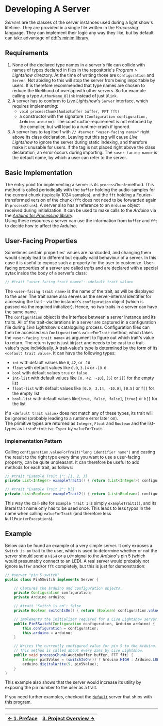 # Developing A Server

*Server*s are the classes of the server instances used during a light show's lifetime. They are provided in a single file written in the _Processing_ language. They can implement their logic any way they like, but by default can take advantage of [ddf's minim library](https://github.com/ddf/Minim).

## Requirements

1. None of the declared type names in a server's file can collide with names of types declared in files in the repositorie's _Program > Lightshow_ directory. At the time of writing those are `Configuration` and `Server`. Not abiding to this will stop the server from being importable by users. If is therefore recommended that type names are chosen to reduce the likelihood of overlap with other servers. So for example calling a type `AuthorName_Blink` instead of just `Blink`.
2. A server has to conform to _Live Lightshow_'s `Server` interface, which requires implementing:
	* `void processChunk(AudioBuffer buffer, FFT fft)`
	* a constructor with the signature `(Configuration configuration, Arduino arduino)`. The constructor-requirement is not enforced by the compiler, but will lead to a runtime-crash if ignored.
3. A server has to tag itself with `// #server "<user-facing name>"` right above its class declaration. Leaving out this tag will cause _Live Lightshow_ to ignore the server during static indexing, and therefore make it unusable for users. If the tag is not placed right above the class declaration, an error occurs during importing. The `<user-facing name>` is the default name, by which a user can refer to the server.

## Basic Implementation

The entry point for implementing a server is its `processChunk`-method. This method is called periodically with the `buffer` holding the audio-samples for the current chunk (typically 1024 samples), and the `fft` holding a Fourier-transformed version of the chunk (`fft` does not need to be forwarded again in `processChunk`). A server also has a reference to an `Arduino` object received during initialization. It can be used to make calls to the _Arduino_ via the [_Arduino_ for _Processing_ library](https://playground.arduino.cc/Interfacing/Processing/).  
Using these resources a server can use the information from `buffer` and `fft` to decide how to affect the _Arduino_.

## User-Facing Properties

Sometimes certain properties' values are hardcoded, and changing them would simply lead to different but equally valid behaviour of a server. In this case it is useful to expose such a property for the user to customize. User-facing properties of a server are called _traits_ and are declared with a special sytax inside the body of a server's class:

```java
// #trait "<user-facing trait name>": <default trait value>
```

The `<user-facing trait name>` is the name of the trait, as will be displayed to the user. The trait name also serves as the server-internal identifier for accessing the trait - via the instance's `configuration` object (which is passed via the required initializer). Hence, no two traits in a server can have the same name.  
The `configuration` object is the interface between a server instance and its traits. All of the trait-declarations in a server are captured in a configuration file during _Live Lightshow_'s cataloguing process. Configuration files can then be accessed via `Configuration`'s `valueForTrait` method, which takes the `<user-facing trait name>` as argument to figure out which trait's value to return. The return type is just `Object` and needs to be cast to a trait-value's type individually. A trait-value's type is determined by the form of its `<default trait value>`. It can have the following types:

* `int` with default values like `0`, `42`, or `-10`
* `float` with default values like `0.0`, `3.14` or `-10.0`
* `bool`	with default values `true` or `false`
* `int-list` with default values like `[0, 42, -10]`, `[5]` or `i[]` for the empty list
*  `float-list` with default values like `[0.0, 3.14, -10.0]`, `[0.5]` or `f[]` for the empty list
* `bool-list` with default values like`[true, false, false]`, `[true]` or `b[]` for the list

If a `<default trait value>` does not match any of these types, its trait will be ignored (probably leading to a runtime error later on).  
The primitive types are returned as `Integer`, `Float` and `Boolean` and the list-types as `List<Primitive Type>` by `valueForTrait`.

### Implementation Pattern

Calling `configuration.valueForTrait("long identifier name")` and casting the result to the right type every time you want to use a user-facing property, can be quite unpleasant. It can therefore be useful to add methods for each trait, as follows:

```java
// #trait "Example Trait 1": [1, 2, 3]
private List<Integer> exampleTrait1() { return (List<Integer>) configuration.valueForTrait("Example Trait 1"); }

// #trait "Example Trait 2": b[]
private List<Boolean> exampleTrait2() { return (List<Boolean>) configuration.valueForTrait("Example Trait 2"); }
```

This way the call-site for `Example Trait 1` is simply `exampleTrait1()`, and its literal trait name only has to be used once. This leads to less typos in the name when calling `valueForTrait` (and therefore less `NullPointerException`s).

## Example

Below can be found an example of a very simple server. It only exposes a `Switch is on` trait to the user, which is used to determine whether or not the server should send a `HIGH` or a `LOW` signal to the _Arduino_'s pin 5 (which would presumably connect to an LED). A real server would probably not ignore `buffer` and/or `fft` completely, but this is just for demonstration:

```java
// #server "pin 5 switch"
public class Pin5Switch implements Server {

	// Captures the arduino and configuration objects.
	private Configuration configuration;
	private Arduino arduino;

	// #trait "Switch is on": false
	private Boolean switchIsOn() { return (Boolean) configuration.valueForTrait("Switch is on"); }

	// Implements the initializer required for a Live Lightshow server. 
	public Pin5Switch(Configuration configuration, Arduino arduino) {
		this.configuration = configuration;
		this.arduino = arduino;
	}

	// Writes the currently configured value for pin 5 to the Arduino.
	// This method is called about every 25ms by Live Lightshow.
	public void processChunk(AudioBuffer buffer, FFT fft) {
		Integer pin5Value = (switchIsOn()) ? Arduino.HIGH : Arduino.LOW;
		arduino.digitalWrite(5, pin5Value);
	}
}
```

This example also shows that the server would increase its utility by exposing the pin number to the user as a trait. 

If you need further examples, checkout the [`default`](../../Program/Servers/DefaultServer.pde) server that ships with this program.

---

| [← 1. Preface](1.%20Preface.md) | [3. Project Overview →](3.%20Project%20Overview.md) |
| - | - |
